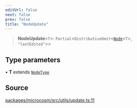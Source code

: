 ```yaml
---
editUrl: false
next: false
prev: false
title: "NodeUpdate"
---
```


> **NodeUpdate**\<`T`\>: `Partial`\<`DistributiveOmit`\<[`Node`](Node.md)\<`T`\>, `"lastEdited"`\>\>

## Type parameters

• **T** extends [`NodeType`](NodeType.md)

## Source

[packages/microcosm/src/utils/update.ts:11](https://github.com/nodenogg-in/alpha-p2p/blob/d420d334028521cd4d3e88f86962ebfaad1f4292/packages/microcosm/src/utils/update.ts#L11)
